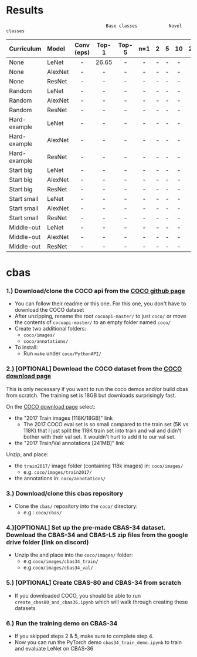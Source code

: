 # Results
                                          Base classes            Novel classes
| Curriculum   |	Model     | Conv (eps) | 	Top-1 | Top-5| n=1  | 2  | 5  | 	10  | 20 |
| :------------|  :---------|:---------: | :----: | :--: |:---: |:--:| :-:| :--: |:--:|
| None         |  LeNet     |       -    |  26.65 |  -   |  -   | -  | -  |  -   | -  |
| None         |  AlexNet   |      -     |   -    |  -   |  -   | -  | -  |  -   | -  |
| None         |  ResNet    |      -     |   -    |  -   |  -   | -  | -  |  -   | -  |
| Random       |  LeNet     |      -     |   -    |  -   |  -   | -  | -  |  -   | -  |
| Random       |  AlexNet   |      -     |   -    |  -   |  -   | -  | -  |  -   | -  |
| Random       |  ResNet    |      -     |   -    |  -   |  -   | -  | -  |  -   | -  |
| Hard-example |  LeNet     |      -     |   -    |  -   |  -   | -  | -  |  -   | -  |
| Hard-example |  AlexNet   |      -     |   -    |  -   |  -   | -  | -  |  -   | -  |
| Hard-example |  ResNet    |      -     |   -    |  -   |  -   | -  | -  |  -   | -  |
| Start big    |  LeNet     |      -     |   -    |  -   |  -   | -  | -  |  -   | -  |
| Start big    |  AlexNet   |      -     |   -    |  -   |  -   | -  | -  |  -   | -  |
| Start big    |  ResNet    |      -     |   -    |  -   |  -   | -  | -  |  -   | -  |
| Start small  |  LeNet     |      -     |   -    |  -   |  -   | -  | -  |  -   | -  |
| Start small  |  AlexNet   |      -     |   -    |  -   |  -   | -  | -  |  -   | -  |
| Start small  |  ResNet    |      -     |   -    |  -   |  -   | -  | -  |  -   | -  |
| Middle-out   |  LeNet     |      -     |   -    |  -   |  -   | -  | -  |  -   | -  |
| Middle-out   |  AlexNet   |      -     |   -    |  -   |  -   | -  | -  |  -   | -  |
| Middle-out   |  ResNet    |      -     |   -    |  -   |  -   | -  | -  |  -   | -  |



# cbas
### 1.) Download/clone the COCO api from the <a href=https://github.com/cocodataset/cocoapi>COCO github page</a>
* You can follow their readme or this one.  For this one, you don't have to download the COCO dataset
* After unzipping, rename the root `cocoapi-master/` to just `coco/` or move the contents of `cocoapi-master/` to an empty folder named `coco/`
* Create two additional folders:
  * `coco/images/`
  * `coco/annotations/`
* To install:
  * Run `make` under `coco/PythonAPI/`

### 2.) [OPTIONAL] Download the COCO dataset from the <a href=http://cocodataset.org/#download>COCO download page</a>

This is only necessary if you want to run the coco demos and/or build cbas from scratch.  The training set is 18GB but downloads surprisingly fast.

On the <a href=http://cocodataset.org/#download>COCO download page</a> select: 
* the "2017 Train images [118K/18GB]" link
    * The 2017 COCO eval set is so small compared to the train set (5K vs 118K) that I just split the 118K train set into train and val and didn't bother with their val set.  It wouldn't hurt to add it to our val set.
* the "2017 Train/Val annotations [241MB]" link

Unzip, and place:
* the `train2017/` image folder (containing 118k images) in: `coco/images/`
    * e.g. `coco/images/train2017/`
* the annotations in: `coco/annotations/`

### 3.) Download/clone this cbas repository
* Clone the `cbas/` repository into the `coco/` directory:
    * e.g.: `coco/cbas/`

### 4.)[OPTIONAL] Set up the pre-made CBAS-34 dataset.  Download the CBAS-34 and CBAS-LS zip files from the google drive folder (link on discord)
* Unzip the and place into the `coco/images/` folder:
    * e.g.`coco/images/cbas34_train/`
    * e.g.`coco/images/cbas34_val/`
    
### 5.) [OPTIONAL] Create CBAS-80 and CBAS-34 from scratch
* If you downloaded COCO, you should be able to run `create_cbas80_and_cbas36.ipynb` which will walk through creating these datasets

### 6.) Run the training demo on CBAS-34
* If you skipped steps 2 & 5, make sure to complete step 4.
* Now you can run the PyTorch demo `cbas34_train_demo.ipynb` to train and evaluate LeNet on CBAS-36
